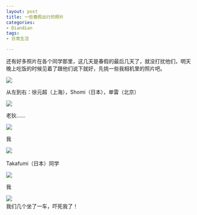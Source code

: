 ```yaml
---
layout: post
title: 一些春假出行的照片
categories:
- Diandian
tags:
- 日常生活

---
```

<p>还有好多照片在各个同学那里，这几天是春假的最后几天了，就没打扰他们，明天晚上吃饭的时候见着了跟他们说下就好，先挑一些我相机里的照片吧。</p>
<p><img src="http://m2.img.srcdd.com/farm4/d/2012/0627/10/07107998313B19A63A2E0C2CED2662DF_B500_900_500_281.JPEG" /></p>
<p>‍从左到右：徐元超（上海），Shomi（日本），单雷（北京）</p>
<p><img src="http://m1.img.srcdd.com/farm4/d/2012/0627/10/48920FB71EBFDD74BEFA2333D506F508_B500_900_500_281.JPEG" /></p>
<p>老狄……<br /></p>
<p><img src="http://m2.img.srcdd.com/farm4/d/2012/0627/10/3DC479E4A4779973525B3CD240A0D4E3_B500_900_500_281.JPEG" /></p>
<p>‍我</p>
<p><img src="http://m1.img.srcdd.com/farm4/d/2012/0627/10/632E49E30E7335703E29073B87A82B94_B500_900_500_281.JPEG" />‍</p>
<p>Takafumi（日本）同学</p>
<p><img src="http://m1.img.srcdd.com/farm5/d/2012/0627/10/5018FE0D44C4043071E9C628AD5400C7_B500_900_500_281.JPEG" /></p>
<p>‍我</p>
<p><img src="http://m2.img.srcdd.com/farm4/d/2012/0627/10/1A319E04B50A43F217EFD1E26AF470A8_B500_900_500_888.JPEG" />‍<br />我们几个坐了一车，吓死我了！</p>
<p></p>